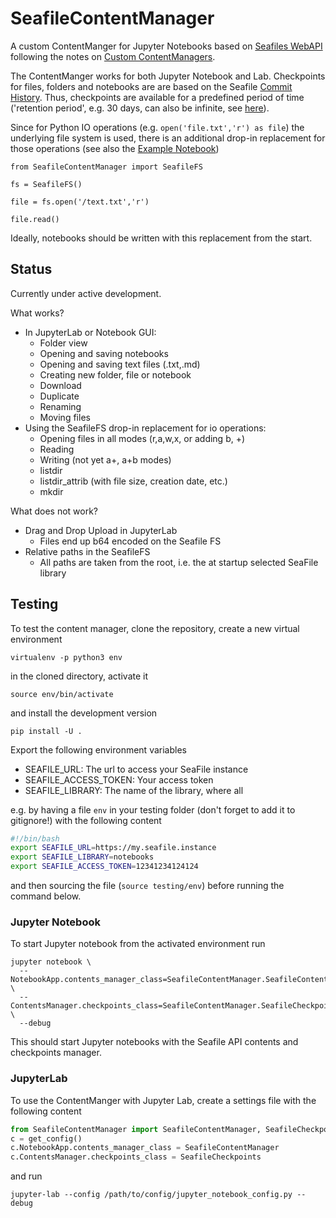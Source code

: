 # SeafileContentManager
A custom ContentManger for Jupyter Notebooks based on [Seafiles WebAPI](https://manual.seafile.com/develop/web_api_v2.1.html) following the notes on [Custom ContentManagers](https://jupyter-notebook.readthedocs.io/en/stable/extending/contents.html#testing).

The ContentManger works for both Jupyter Notebook and Lab. Checkpoints for files, folders and notebooks are are based on the Seafile [Commit History](https://www.seafile.com/en/help/snapshot/). Thus, checkpoints are available for a predefined period of time ('retention period', e.g. 30 days, can also be infinite, see [here](https://www.seafile.com/en/help/history_setting/)).

Since for Python IO operations (e.g. `open('file.txt','r') as file`) the underlying file system is used, there is an additional
drop-in replacement for those operations (see also the [Example Notebook](./Example/Using_Seafile_Filesystem.ipynb))

```python3
from SeafileContentManager import SeafileFS

fs = SeafileFS()

file = fs.open('/text.txt','r')

file.read()
```

Ideally, notebooks should be written with this replacement from the start.

## Status
Currently under active development.

What works?
- In JupyterLab or Notebook GUI:
  - Folder view
  - Opening and saving notebooks
  - Opening and saving text files (.txt,.md)
  - Creating new folder, file or notebook
  - Download
  - Duplicate
  - Renaming
  - Moving files
- Using the SeafileFS drop-in replacement for io operations:
  - Opening files in all modes (r,a,w,x, or adding b, +)
  - Reading
  - Writing (not yet a+, a+b modes)
  - listdir
  - listdir_attrib (with file size, creation date, etc.)
  - mkdir


What does not work?
  - Drag and Drop Upload in JupyterLab
    - Files end up b64 encoded on the Seafile FS
  - Relative paths in the SeafileFS
    - All paths are taken from the root, i.e. the at startup selected SeaFile library

## Testing

To test the content manager, clone the repository, create a new virtual environment
```
virtualenv -p python3 env
```
in the cloned directory, activate it
```
source env/bin/activate
```
 and install the development version
```
pip install -U .
```

Export the following environment variables
- SEAFILE_URL: The url to access your SeaFile instance
- SEAFILE_ACCESS_TOKEN: Your access token
- SEAFILE_LIBRARY: The name of the library, where all

e.g. by having a file `env` in your testing folder (don't forget to add it to gitignore!)
with the following content
```bash
#!/bin/bash
export SEAFILE_URL=https://my.seafile.instance
export SEAFILE_LIBRARY=notebooks
export SEAFILE_ACCESS_TOKEN=12341234124124
```
and then sourcing the file (`source testing/env`) before running the command below.

### Jupyter Notebook

To start Jupyter notebook from the activated environment run
```
jupyter notebook \
  --NotebookApp.contents_manager_class=SeafileContentManager.SeafileContentManager \
  --ContentsManager.checkpoints_class=SeafileContentManager.SeafileCheckpoints \
  --debug
```
This should start Jupyter notebooks with the Seafile API
contents and checkpoints manager.  

### JupyterLab
To use the ContentManger with Jupyter Lab, create a settings file with the following content
```python
from SeafileContentManager import SeafileContentManager, SeafileCheckpoints
c = get_config()
c.NotebookApp.contents_manager_class = SeafileContentManager
c.ContentsManager.checkpoints_class = SeafileCheckpoints
```
and run
```
jupyter-lab --config /path/to/config/jupyter_notebook_config.py --debug
```
